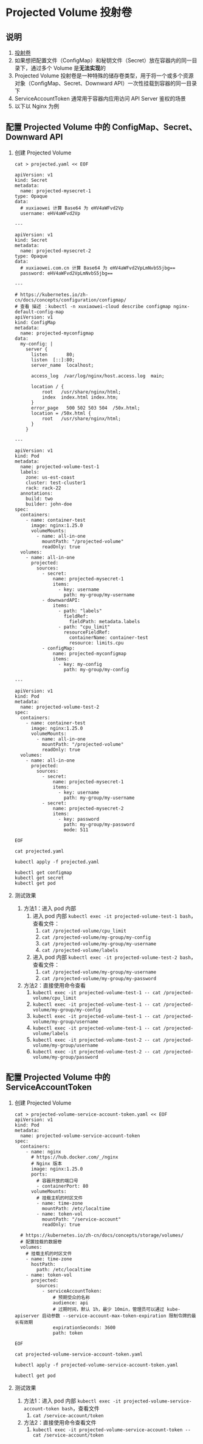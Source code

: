 # Projected Volume 投射卷

## 说明

1. [投射卷](https://kubernetes.io/zh-cn/docs/concepts/storage/projected-volumes/)
2. 如果想把配置文件（ConfigMap）和秘钥文件（Secret）放在容器内的同一目录下，通过多个 Volume 是**无法实现**的
3. Projected Volume 投射卷是一种特殊的储存卷类型，用于将一个或多个资源对象（ConfigMap、Secret、Downward API）一次性挂载到容器的同一目录下
4. ServiceAccountToken 通常用于容器内应用访问 API Server 鉴权的场景
5. 以下以 Nginx 为例

## 配置 Projected Volume 中的 ConfigMap、Secret、Downward API

1. 创建 Projected Volume

    ```shell
    cat > projected.yaml << EOF
    
    apiVersion: v1
    kind: Secret
    metadata:
      name: projected-mysecret-1
    type: Opaque
    data:
      # xuxiaowei 计算 Base64 为 eHV4aWFvd2Vp
      username: eHV4aWFvd2Vp
    
    ---
    
    apiVersion: v1
    kind: Secret
    metadata:
      name: projected-mysecret-2
    type: Opaque
    data:
      # xuxiaowei.com.cn 计算 Base64 为 eHV4aWFvd2VpLmNvbS5jbg==
      password: eHV4aWFvd2VpLmNvbS5jbg==
    
    ---
    
    # https://kubernetes.io/zh-cn/docs/concepts/configuration/configmap/
    # 查看 描述 ：kubectl -n xuxiaowei-cloud describe configmap nginx-default-config-map
    apiVersion: v1
    kind: ConfigMap
    metadata:
      name: projected-myconfigmap
    data:
      my-config: |
        server {
          listen       80;
          listen  [::]:80;
          server_name  localhost;
        
          access_log  /var/log/nginx/host.access.log  main;
        
          location / {
              root   /usr/share/nginx/html;
              index  index.html index.htm;
          }
          error_page   500 502 503 504  /50x.html;
          location = /50x.html {
              root   /usr/share/nginx/html;
          }
        }
    
    ---
    
    apiVersion: v1
    kind: Pod
    metadata:
      name: projected-volume-test-1
      labels:
        zone: us-est-coast
        cluster: test-cluster1
        rack: rack-22
      annotations:
        build: two
        builder: john-doe
    spec:
      containers:
        - name: container-test
          image: nginx:1.25.0
          volumeMounts:
            - name: all-in-one
              mountPath: "/projected-volume"
              readOnly: true
      volumes:
        - name: all-in-one
          projected:
            sources:
              - secret:
                  name: projected-mysecret-1
                  items:
                    - key: username
                      path: my-group/my-username
              - downwardAPI:
                  items:
                    - path: "labels"
                      fieldRef:
                        fieldPath: metadata.labels
                    - path: "cpu_limit"
                      resourceFieldRef:
                        containerName: container-test
                        resource: limits.cpu
              - configMap:
                  name: projected-myconfigmap
                  items:
                    - key: my-config
                      path: my-group/my-config
    
    ---
    
    apiVersion: v1
    kind: Pod
    metadata:
      name: projected-volume-test-2
    spec:
      containers:
        - name: container-test
          image: nginx:1.25.0
          volumeMounts:
            - name: all-in-one
              mountPath: "/projected-volume"
              readOnly: true
      volumes:
        - name: all-in-one
          projected:
            sources:
              - secret:
                  name: projected-mysecret-1
                  items:
                    - key: username
                      path: my-group/my-username
              - secret:
                  name: projected-mysecret-2
                  items:
                    - key: password
                      path: my-group/my-password
                      mode: 511
    
    EOF
    
    cat projected.yaml
    
    kubectl apply -f projected.yaml
    
    kubectl get configmap
    kubectl get secret
    kubectl get pod
    ```

2. 测试效果
    1. 方法1：进入 pod 内部
        1. 进入 pod 内部 `kubectl exec -it projected-volume-test-1 bash`，查看文件：
            1. `cat /projected-volume/cpu_limit`
            2. `cat /projected-volume/my-group/my-config`
            3. `cat /projected-volume/my-group/my-username`
            4. `cat /projected-volume/labels`
        2. 进入 pod 内部 `kubectl exec -it projected-volume-test-2 bash`，查看文件：
            1. `cat /projected-volume/my-group/my-username`
            2. `cat /projected-volume/my-group/my-password`
    2. 方法2：直接使用命令查看
        1. `kubectl exec -it projected-volume-test-1 -- cat /projected-volume/cpu_limit`
        2. `kubectl exec -it projected-volume-test-1 -- cat /projected-volume/my-group/my-config`
        3. `kubectl exec -it projected-volume-test-1 -- cat /projected-volume/my-group/username`
        4. `kubectl exec -it projected-volume-test-1 -- cat /projected-volume/labels`
        5. `kubectl exec -it projected-volume-test-2 -- cat /projected-volume/my-group/username`
        6. `kubectl exec -it projected-volume-test-2 -- cat /projected-volume/my-group/password`

## 配置 Projected Volume 中的 ServiceAccountToken

1. 创建 Projected Volume

    ```shell
    cat > projected-volume-service-account-token.yaml << EOF
    apiVersion: v1
    kind: Pod
    metadata:
      name: projected-volume-service-account-token
    spec:
      containers:
        - name: nginx
          # https://hub.docker.com/_/nginx
          # Nginx 版本
          image: nginx:1.25.0
          ports:
            # 容器开放的端口号
            - containerPort: 80
          volumeMounts:
            # 挂载主机的时区文件
            - name: time-zone
              mountPath: /etc/localtime
            - name: token-vol
              mountPath: "/service-account"
              readOnly: true
    
      # https://kubernetes.io/zh-cn/docs/concepts/storage/volumes/
      # 配置挂载的数据卷
      volumes:
        # 挂载主机的时区文件
        - name: time-zone
          hostPath:
            path: /etc/localtime
        - name: token-vol
          projected:
            sources:
              - serviceAccountToken:
                  # 预期受众的名称
                  audience: api
                  # 过期时间，默认 1h，最少 10min，管理员可以通过 kube-apiserver 启动参数 --service-account-max-token-expiration 限制令牌的最长有效期
                  expirationSeconds: 3600
                  path: token
    
    EOF
    
    cat projected-volume-service-account-token.yaml
    
    kubectl apply -f projected-volume-service-account-token.yaml
    
    kubectl get pod
    ```

2. 测试效果
    1. 方法1：进入 pod 内部 `kubectl exec -it projected-volume-service-account-token bash`，查看文件
        1. `cat /service-account/token`
    2. 方法2：直接使用命令查看文件
        1. `kubectl exec -it projected-volume-service-account-token -- cat /service-account/token`

